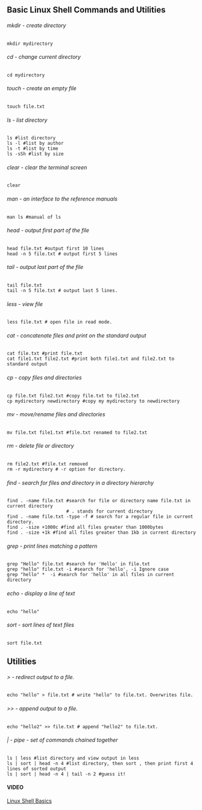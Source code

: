 ## Basic Linux Shell Commands and Utilities

###### mkdir - create directory

```shell
mkdir mydirectory
```

###### cd - change current directory

```shell
cd mydirectory
```

###### touch - create an empty file

```shell
touch file.txt
```

###### ls - list directory

```shell
ls #list directory
ls -l #list by author
ls -t #list by time
ls -sSh #list by size
```

###### clear - clear the terminal screen

```shell
clear
```

###### man - an interface to the reference manuals

```shell
man ls #manual of ls
```

###### head - output first part of the file

```shell
head file.txt #output first 10 lines
head -n 5 file.txt # output first 5 lines
```

###### tail - output last part of the file

```shell
tail file.txt
tail -n 5 file.txt # output last 5 lines.
```

###### less - view file

```shell
less file.txt # open file in read mode.
```

###### cat - concatenate files and print on the standard output

```shell
cat file.txt #print file.txt
cat file1.txt file2.txt #print both file1.txt and file2.txt to standard output
```

###### cp - copy files and directories

```shell
cp file.txt file2.txt #copy file.txt to file2.txt
cp mydirectory newdirectory #copy my mydirectory to newdirectory
```

###### mv - move/rename files and directories

```shell
mv file.txt file1.txt #file.txt renamed to file2.txt
```

###### rm - delete file or directory

```shell
rm file2.txt #file.txt removed
rm -r mydirectory # -r option for directory.
```

###### find - search for files and directory in a directory hierarchy

```shell
find . -name file.txt #search for file or directory name file.txt in current directory
					  # . stands for current directory
find . -name file.txt -type -f # search for a regular file in current directory.
find . -size +1000c #find all files greater than 1000bytes 
find . -size +1k #find all files greater than 1kb in current directory
```

###### grep - print lines matching a pattern

```shell
grep "Hello" file.txt #search for 'Hello' in file.txt
grep "hello" file.txt -i #search for 'hello', -i Ignore case
grep "hello" *  -i #search for 'hello' in all files in current directory
```

###### echo - display a line of text

```shell
echo "hello"
```

###### sort - sort lines of text files

```shell
sort file.txt
```

## Utilities

###### > - redirect output to a file.

```shell
echo "hello" > file.txt # write "hello" to file.txt. Overwrites file.
```

###### >> - append output to a file.

```shell
echo "hello2" >> file.txt # append "hello2" to file.txt.
```

###### | - pipe - set of commands chained together

```shell
ls | less #list directory and view output in less
ls | sort | head -n 4 #list directory, then sort , then print first 4 lines of sorted output
ls | sort | head -n 4 | tail -n 2 #guess it!
```

#### VIDEO

[Linux Shell Basics](https://www.youtube.com/watch?v=MlTrftsAjyE)

